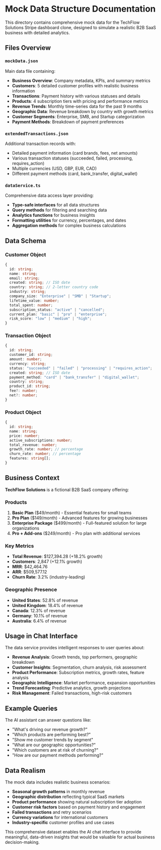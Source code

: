 # Mock Data Structure Documentation

This directory contains comprehensive mock data for the TechFlow Solutions Stripe dashboard clone, designed to simulate a realistic B2B SaaS business with detailed analytics.

## Files Overview

### `mockData.json`
Main data file containing:
- **Business Overview**: Company metadata, KPIs, and summary metrics
- **Customers**: 5 detailed customer profiles with realistic business information
- **Transactions**: Payment history with various statuses and details
- **Products**: 4 subscription tiers with pricing and performance metrics
- **Revenue Trends**: Monthly time-series data for the past 9 months
- **Geographic Data**: Revenue breakdown by country with growth metrics
- **Customer Segments**: Enterprise, SMB, and Startup categorization
- **Payment Methods**: Breakdown of payment preferences

### `extendedTransactions.json`
Additional transaction records with:
- Detailed payment information (card brands, fees, net amounts)
- Various transaction statuses (succeeded, failed, processing, requires_action)
- Multiple currencies (USD, GBP, EUR, CAD)
- Different payment methods (card, bank_transfer, digital_wallet)

### `dataService.ts`
Comprehensive data access layer providing:
- **Type-safe interfaces** for all data structures
- **Query methods** for filtering and searching data
- **Analytics functions** for business insights
- **Formatting utilities** for currency, percentages, and dates
- **Aggregation methods** for complex business calculations

## Data Schema

### Customer Object
```typescript
{
  id: string;
  name: string;
  email: string;
  created: string; // ISO date
  country: string; // 2-letter country code
  industry: string;
  company_size: "Enterprise" | "SMB" | "Startup";
  lifetime_value: number;
  total_spent: number;
  subscription_status: "active" | "cancelled";
  current_plan: "basic" | "pro" | "enterprise";
  risk_score: "low" | "medium" | "high";
}
```

### Transaction Object
```typescript
{
  id: string;
  customer_id: string;
  amount: number;
  currency: string;
  status: "succeeded" | "failed" | "processing" | "requires_action";
  created: string; // ISO date
  payment_method: "card" | "bank_transfer" | "digital_wallet";
  country: string;
  product_id: string;
  fee?: number;
  net?: number;
}
```

### Product Object
```typescript
{
  id: string;
  name: string;
  price: number;
  active_subscriptions: number;
  total_revenue: number;
  growth_rate: number; // percentage
  churn_rate: number; // percentage
  features: string[];
}
```

## Business Context

**TechFlow Solutions** is a fictional B2B SaaS company offering:

### Products
1. **Basic Plan** ($49/month) - Essential features for small teams
2. **Pro Plan** ($149/month) - Advanced features for growing businesses  
3. **Enterprise Package** ($499/month) - Full-featured solution for large organizations
4. **Pro + Add-ons** ($249/month) - Pro plan with additional services

### Key Metrics
- **Total Revenue**: $127,394.28 (+18.2% growth)
- **Customers**: 2,847 (+12.1% growth)
- **MRR**: $42,464.76
- **ARR**: $509,577.12
- **Churn Rate**: 3.2% (industry-leading)

### Geographic Presence
- **United States**: 52.8% of revenue
- **United Kingdom**: 18.4% of revenue
- **Canada**: 12.3% of revenue
- **Germany**: 10.1% of revenue
- **Australia**: 6.4% of revenue

## Usage in Chat Interface

The data service provides intelligent responses to user queries about:

- **Revenue Analysis**: Growth trends, top performers, geographic breakdown
- **Customer Insights**: Segmentation, churn analysis, risk assessment
- **Product Performance**: Subscription metrics, growth rates, feature analysis
- **Geographic Intelligence**: Market performance, expansion opportunities
- **Trend Forecasting**: Predictive analytics, growth projections
- **Risk Management**: Failed transactions, high-risk customers

## Example Queries

The AI assistant can answer questions like:
- "What's driving our revenue growth?"
- "Which products are performing best?"
- "Show me customer trends by segment"
- "What are our geographic opportunities?"
- "Which customers are at risk of churning?"
- "How are our payment methods performing?"

## Data Realism

The mock data includes realistic business scenarios:
- **Seasonal growth patterns** in monthly revenue
- **Geographic distribution** reflecting typical SaaS markets
- **Product performance** showing natural subscription tier adoption
- **Customer risk factors** based on payment history and engagement
- **Failed transactions** and retry scenarios
- **Currency variations** for international customers
- **Industry-specific** customer profiles and use cases

This comprehensive dataset enables the AI chat interface to provide meaningful, data-driven insights that would be valuable for actual business decision-making.

